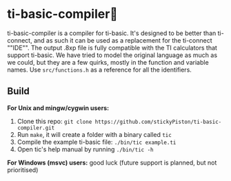 # ti-basic-compiler📝
  
ti-basic-compiler is a compiler for ti-basic. It's designed to be better than ti-connect, and as such it can be used as a replacement for the ti-connect ""IDE"". The output .8xp file is fully compatible with the TI calculators that support ti-basic. We have tried to model the original language as much as we could, but they are a few quirks, mostly in the function and variable names. Use `src/functions.h` as a reference for all the identifiers.

## Build

**For Unix and mingw/cygwin users:**
1. Clone this repo: `git clone https://github.com/stickyPiston/ti-basic-compiler.git`
2. Run `make`, it will create a folder with a binary called `tic`
3. Compile the example ti-basic file: `./bin/tic example.ti`
4. Open tic's help manual by running `./bin/tic -h`

**For Windows (msvc) users:**
good luck (future support is planned, but not prioritised)
